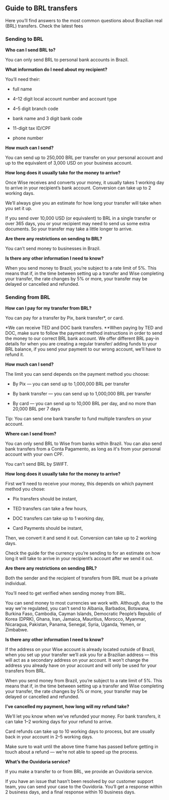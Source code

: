 ## Guide to BRL transfers  
Here you’ll find answers to the most common questions about Brazilian real (BRL) transfers. Check the latest fees

### Sending to BRL

 **Who can I send BRL to?**

You can only send BRL to personal bank accounts in Brazil.

 **What information do I need about my recipient?**

You’ll need their:

  * full name

  * 4–12 digit local account number and account type

  * 4–5 digit branch code

  * bank name and 3 digit bank code

  * 11-digit tax ID/CPF

  * phone number




 **How much can I send?**

You can send up to 250,000 BRL per transfer on your personal account and up to the equivalent of 3,000 USD on your business account. 

**How long does it usually take for the money to arrive?**

Once Wise receives and converts your money, it usually takes 1 working day to arrive in your recipient’s bank account. Conversion can take up to 2 working days. 

We’ll always give you an estimate for how long your transfer will take when you set it up.

If you send over 10,000 USD (or equivalent) to BRL in a single transfer or over 365 days, you or your recipient may need to send us some extra documents. So your transfer may take a little longer to arrive.

 **Are there any restrictions on sending to BRL?**

You can’t send money to businesses in Brazil. 

**Is there any other information I need to know?**

When you send money to Brazil, you’re subject to a rate limit of 5%. This means that if, in the time between setting up a transfer and Wise completing your transfer, the rate changes by 5% or more, your transfer may be delayed or cancelled and refunded. 

### Sending from BRL

 **How can I pay for my transfer from BRL?**

You can pay for a transfer by Pix, bank transfer*, or card. 

*We can receive TED and DOC bank transfers. **When paying by TED and DOC, make sure to follow the payment method instructions in order to send the money to our correct BRL bank account. We offer different BRL pay-in details for when you are creating a regular transfer/ adding funds to your BRL balance, if you send your payment to our wrong account, we’ll have to refund it. 

**How much can I send?**

The limit you can send depends on the payment method you choose:

  * By Pix — you can send up to 1,000,000 BRL per transfer

  * By bank transfer — you can send up to 1,000,000 BRL per transfer

  * By card — you can send up to 10,000 BRL per day, and no more than 20,000 BRL per 7 days




Tip: You can send one bank transfer to fund multiple transfers on your account. 

**Where can I send from?**

You can only send BRL to Wise from banks within Brazil. You can also send bank transfers from a Conta Pagamento, as long as it's from your personal account with your own CPF. 

You can’t send BRL by SWIFT. 

**How long does it usually take for the money to arrive?**

First we'll need to receive your money, this depends on which payment method you chose:

  * Pix transfers should be instant,

  * TED transfers can take a few hours,

  * DOC transfers can take up to 1 working day,

  * Card Payments should be instant,




Then, we convert it and send it out. Conversion can take up to 2 working days. 

Check the guide for the currency you’re sending to for an estimate on how long it will take to arrive in your recipient’s account after we send it out. 

**Are there any restrictions on sending BRL?**

Both the sender and the recipient of transfers from BRL must be a private individual.

You’ll need to get verified when sending money from BRL. 

You can send money to most currencies we work with. Although, due to the way we're regulated, you can't send to Albania, Barbados, Botswana, Burkina Faso, Cambodia, Cayman Islands, Democratic People’s Republic of Korea (DPRK), Ghana, Iran, Jamaica, Mauritius, Morocco, Myanmar, Nicaragua, Pakistan, Panama, Senegal, Syria, Uganda, Yemen, or Zimbabwe.

 **Is there any other information I need to know?**

If the address on your Wise account is already located outside of Brazil, when you set up your transfer we’ll ask you for a Brazilian address — this will act as a secondary address on your account. It won’t change the address you already have on your account and will only be used for your transfers from BRL.

When you send money from Brazil, you’re subject to a rate limit of 5%. This means that if, in the time between setting up a transfer and Wise completing your transfer, the rate changes by 5% or more, your transfer may be delayed or cancelled and refunded. 

**I’ve cancelled my payment, how long will my refund take?**

We’ll let you know when we’ve refunded your money. For bank transfers, it can take 1–2 working days for your refund to arrive. 

Card refunds can take up to 10 working days to process, but are usually back in your account in 2–5 working days.

Make sure to wait until the above time frame has passed before getting in touch about a refund — we’re not able to speed up the process.

 **What’s the Ouvidoria service?**

If you make a transfer to or from BRL, we provide an Ouvidoria service. 

If you have an issue that hasn’t been resolved by our customer support team, you can send your case to the Ouvidoria. You’ll get a response within 2 business days, and a final response within 10 business days.